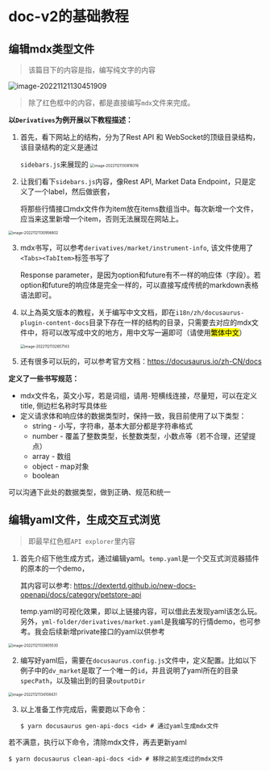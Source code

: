 # doc-v2的基础教程

## 编辑mdx类型文件

> 该篇目下的内容是指，编写纯文字的内容

![image-20221121130451909](https://github.com/bybit-exchange/docs-v2/blob/master/static/img/readme/image-20221121130451909.png)

>  除了红色框中的内容，都是直接编写`mdx`文件来完成。

**以`Derivatives`为例开展以下教程描述：**

1. 首先，看下网站上的结构，分为了Rest API 和 WebSocket的顶级目录结构，该目录结构的定义是通过

   `sidebars.js`来展现的
   <img src="https://github.com/bybit-exchange/docs-v2/blob/master/static/img/readme/image-20221121130816316.png" alt="image-20221121130816316" style="zoom:50%;" />
2. 让我们看下`sidebars.js`内容，像Rest API, Market Data Endpoint，只是定义了一个label，然后做嵌套，

   将那些行情接口mdx文件作为item放在items数组当中。每次新增一个文件，应当来这里新增一个item，否则无法展现在网站上。

<img src="https://github.com/bybit-exchange/docs-v2/blob/master/static/img/readme/image-20221121130956802.png" alt="image-20221121130956802" style="zoom:50%;" />

3. mdx书写，可以参考`derivatives/market/instrument-info`, 该文件使用了`<Tabs><TabItem>`标签书写了

   Response parameter，是因为option和future有不一样的响应体（字段）。若option和future的响应体是完全一样的，可以直接写成传统的markdown表格语法即可。

4. 以上為英文版本的教程，关于编写中文文档，即在`i18n/zh/docusaurus-plugin-content-docs`目录下存在一样的结构的目录，只需要去对应的mdx文件中，将可以改写成中文的地方，用中文写一遍即可（请使用<mark>繁体中文</mark>）

   <img src="https://github.com/bybit-exchange/docs-v2/blob/master/static/img/readme/image-20221121132657143.png" alt="image-20221121132657143" style="zoom:50%;" />

5. 还有很多可以玩的，可以参考官方文档：https://docusaurus.io/zh-CN/docs

**定义了一些书写规范：**

* mdx文件名，英文小写，若是词组，请用`-`短横线连接，尽量短，可以在定义title, 侧边栏名称时写具体些
* 定义请求体和响应体的数据类型时，保持一致，我目前使用了以下类型：
  * string - 小写，字符串，基本大部分都是字符串格式
  * number - 覆盖了整数类型，长整数类型，小数点等（若不合理，还望提点）
  * array - 数组
  * object - map对象
  * boolean

可以沟通下此处的数据类型，做到正确、规范和统一

## 编辑yaml文件，生成交互式浏览

> 即最早红色框`API explorer`里内容

1. 首先介绍下他生成方式，通过编辑yaml。`temp.yaml`是一个交互式浏览器插件的原本的一个demo，

   其内容可以参考: https://dextertd.github.io/new-docs-openapi/docs/category/petstore-api

   temp.yaml的可视化效果，即以上链接内容，可以借此去发现yaml该怎么玩。另外，`yml-folder/derivatives/market.yaml`是我编写的行情demo，也可参考。我会后续新增private接口的yaml以供参考
<img src="https://github.com/bybit-exchange/docs-v2/blob/master/static/img/readme/image-20221121133805530.png" alt="image-20221121133805530" style="zoom:50%;" />

2. 编写好yaml后，需要在`docusaurus.config.js`文件中，定义配置。比如以下例子中的`dv_market`是取了一个唯一的`id`，并且说明了yaml所在的目录`specPath`，以及输出到的目录`outputDir`
<img src="https://github.com/bybit-exchange/docs-v2/blob/master/static/img/readme/image-20221121134108431.png" alt="image-20221121134108431" style="zoom:50%;" />

3. 以上准备工作完成后，需要跑以下命令：

   ```shell
   $ yarn docusaurus gen-api-docs <id> # 通过yaml生成mdx文件
   ```
若不满意，执行以下命令，清除mdx文件，再去更新yaml
   ```shell
   $ yarn docusaurus clean-api-docs <id> # 移除之前生成过的mdx文件
   ```
